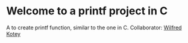 # Welcome to a printf  project in C
A to create printf function, similar to the one in C.
Collaborator: [Wilfred Kotey](https://github.com/niikotey)
